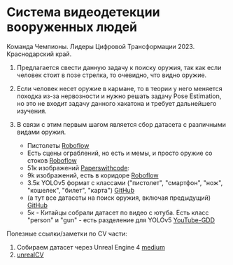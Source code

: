 # Система видеодетекции вооруженных людей
Команда Чемпионы. Лидеры Цифровой Трансформации 2023. Краснодарский край. 
1. Предлагается свести данную задачу к поиску оружия, так как если человек стоит в позе стрелка, то очевидно, что видно оружие.
2. Если человек несет оружие в кармане, то в теории у него меняется походка из-за нервозности и нужно решать задачу Pose Estimation, но это не входит задачу данного хакатона и требует дальнейшего изучения.
3. В связи с этим первым шагом является сбор датасета с различными видами оружия.
   
   - Пистолеты [Roboflow](https://public.roboflow.com/object-detection/pistols)
   - Есть сцены ограблений, но есть и мемы, и просто оружие со стоков [Roboflow](https://universe.roboflow.com/abm/gun-violent-detection)
   - 51к изображений [Paperswithcode](https://paperswithcode.com/dataset/gun-detection-dataset):
   - 9k  изображений, есть в коридоре [Roboflow](https://universe.roboflow.com/gun-detection-1lttj/gun-detection-1fbbu)
   - 3.5к YOLOv5 формат с классами ("пистолет", "смартфон", "нож", "кошелек", "билет", "карта") [GitHub](https://github.com/ari-dasci/OD-WeaponDetection/tree/master/Weapons%20and%20similar%20handled%20objects)
   - (а тут все датасеты на поиск оружия, включая предыдущий) [GitHub](https://github.com/ari-dasci/OD-WeaponDetection)
   - 5к - Китайцы собрали датасет по видео с ютуба. Есть класс "person" и "gun" - есть разделение для YOLOv5 [YouTube-GDD](https://github.com/UCAS-GYX/YouTube-GDD)
   


Полезные ссылки/заметки по CV части:
1. Собираем датасет через Unreal Engine 4 [medium](https://medium.com/mlearning-ai/computer-vision-with-unreal-engine-generate-rich-object-detection-data-64c613e0121f)
2. [unrealCV](http://docs.unrealcv.org/en/master/index.html)
